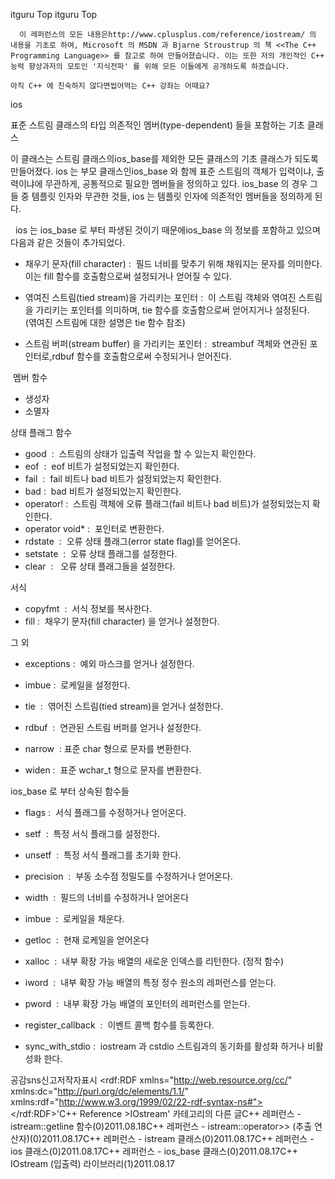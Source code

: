  itguru Top itguru Top

```warning
  이 레퍼런스의 모든 내용은http://www.cplusplus.com/reference/iostream/ 의 내용을 기초로 하여, Microsoft 의 MSDN 과 Bjarne Stroustrup 의 책 <<The C++ Programming Language>> 를 참고로 하여 만들어졌습니다. 이는 또한 저의 개인적인 C++ 능력 향상과저의 모토인 '지식전파' 를 위해 모든 이들에게 공개하도록 하겠습니다.
```

```info
아직 C++ 에 친숙하지 않다면씹어먹는 C++ 강좌는 어때요?
```

ios


표준 스트림 클래스의 타입 의존적인 멤버(type-dependent) 들을 포함하는 기초 클래스






이 클래스는 스트림 클래스의ios_base를 제외한 모든 클래스의 기초 클래스가 되도록 만들어졌다.
ios 는 부모 클래스인ios_base 와 함께 표준 스트림의 객체가 입력이냐, 출력이냐에 무관하게, 공통적으로 필요한 멤버들을 정의하고 있다. ios_base 의 경우 그들 중 템플릿 인자와 무관한 것들, ios 는 템플릿 인자에 의존적인 멤버들을 정의하게 된다.

  ios 는 ios_base 로 부터 파생된 것이기 때문에ios_base 의 정보를 포함하고 있으며 다음과 같은 것들이 추가되었다.


* 채우기 문자(fill character) :  필드 너비를 맞추기 위해 채워지는 문자를 의미한다. 이는 fill 함수를 호출함으로써 설정되거나 얻어질 수 있다.
* 엮여진 스트림(tied stream)을 가리키는 포인터 :  이 스트림 객체와 엮여진 스트림을 가리키는 포인터를 의미하며, tie 함수를 호출함으로써 얻어지거나 설정된다.  (엮여진 스트림에 대한 설명은 tie 함수 참조)

* 스트림 버퍼(stream buffer) 을 가리키는 포인터 :  streambuf 객체와 연관된 포인터로,rdbuf 함수를 호출함으로써 수정되거나 얻어진다.

 멤버 함수


* 생성자
* 소멸자

상태 플래그 함수


* good  :  스트림의 상태가 입출력 작업을 할 수 있는지 확인한다.
* eof  :  eof 비트가 설정되었는지 확인한다.
* fail  :  fail 비트나 bad 비트가 설정되었는지 확인한다.
* bad :  bad 비트가 설정되었는지 확인한다.
* operator! :  스트림 객체에 오류 플래그(fail 비트나 bad 비트)가 설정되었는지 확인한다.
* operator void* :  포인터로 변환한다.
* rdstate  :  오류 상태 플래그(error state flag)를 얻어온다.
* setstate  :  오류 상태 플래그를 설정한다.
* clear  :   오류 상태 플래그들을 설정한다.



서식


* copyfmt  :  서식 정보를 복사한다.
* fill :  채우기 문자(fill character) 을 얻거나 설정한다.


그 외


* exceptions :  예외 마스크를 얻거나 설정한다.
* imbue :  로케일을 설정한다.

* tie  :  엮어진 스트림(tied stream)을 얻거나 설정한다.

* rdbuf  :  연관된 스트림 버퍼를 얻거나 설정한다.
* narrow  : 표준 char 형으로 문자를 변환한다.
* widen :  표준 wchar_t 형으로 문자를 변환한다.


ios_base 로 부터 상속된 함수들


* flags :  서식 플래그를 수정하거나 얻어온다.
* setf  :  특정 서식 플래그를 설정한다.

* unsetf  :  특정 서식 플래그를 초기화 한다.

* precision  :  부동 소수점 정밀도를 수정하거나 얻어온다.

* width  :  필드의 너비를 수정하거나 얻어온다
* imbue  :  로케일을 채운다.
* getloc  :  현재 로케일을 얻어온다
* xalloc  :  내부 확장 가능 배열의 새로운 인덱스를 리턴한다. (정적 함수)
* iword  :  내부 확장 가능 배열의 특정 정수 원소의 레퍼런스를 얻는다.
* pword  :  내부 확장 가능 배열의 포인터의 레퍼런스를 얻는다.
* register_callback  :  이벤트 콜백 함수를 등록한다.
* sync_with_stdio :  iostream 과 cstdio 스트림과의 동기화를 활성화 하거나 비활성화 한다.


공감sns신고저작자표시	<rdf:RDF xmlns="http://web.resource.org/cc/" xmlns:dc="http://purl.org/dc/elements/1.1/" xmlns:rdf="http://www.w3.org/1999/02/22-rdf-syntax-ns#">		<Work rdf:about="">			<license rdf:resource="http://creativecommons.org/licenses/by-fr/2.0/kr/" />		</Work>		<License rdf:about="http://creativecommons.org/licenses/by-fr/">			<permits rdf:resource="http://web.resource.org/cc/Reproduction"/>			<permits rdf:resource="http://web.resource.org/cc/Distribution"/>			<requires rdf:resource="http://web.resource.org/cc/Notice"/>			<requires rdf:resource="http://web.resource.org/cc/Attribution"/>			<permits rdf:resource="http://web.resource.org/cc/DerivativeWorks"/>		</License>	</rdf:RDF>'C++ Reference >IOstream' 카테고리의 다른 글C++ 레퍼런스 - istream::getline 함수(0)2011.08.18C++ 레퍼런스 - istream::operator>> (추출 연산자)(0)2011.08.17C++ 레퍼런스 - istream 클래스(0)2011.08.17C++ 레퍼런스 - ios 클래스(0)2011.08.17C++ 레퍼런스 - ios_base 클래스(0)2011.08.17C++ IOstream (입출력) 라이브러리(1)2011.08.17

